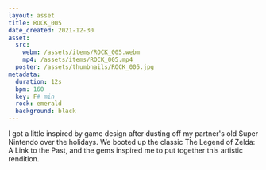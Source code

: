 ```yaml
---
layout: asset
title: ROCK_005
date_created: 2021-12-30
asset:
  src:
    webm: /assets/items/ROCK_005.webm
    mp4: /assets/items/ROCK_005.mp4
  poster: /assets/thumbnails/ROCK_005.jpg
metadata:
  duration: 12s
  bpm: 160
  key: F# min
  rock: emerald
  background: black
---
```

I got a little inspired by game design after dusting off my partner's old Super Nintendo over the holidays. We booted up the classic The Legend of Zelda: A Link to the Past, and the gems inspired me to put together this artistic rendition.